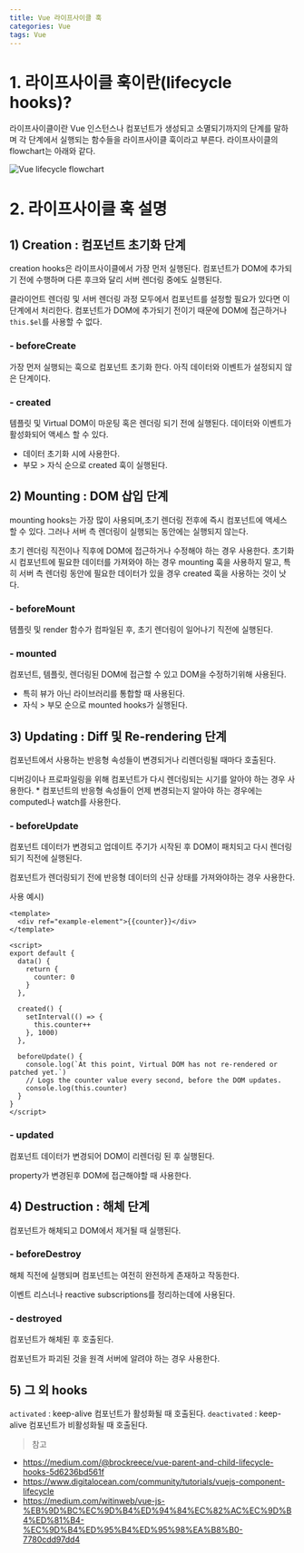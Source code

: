 ```yaml
---
title: Vue 라이프사이클 훅
categories: Vue
tags: Vue
---
```


# 1. 라이프사이클 훅이란(lifecycle hooks)?

라이프사이클이란 Vue 인스턴스나 컴포넌트가 생성되고 소멸되기까지의 단계를 말하며 각 단계에서 실행되는 함수들을 라이프사이클 훅이라고 부른다. 라이프사이클의 flowchart는 아래와 같다.

![Vue lifecycle flowchart](https://images.velog.io/images/yeyo0x0/post/facb3c5a-1f06-491f-a78f-9c48b4780a40/image.png)

# 2. 라이프사이클 훅 설명

## 1) Creation : 컴포넌트 초기화 단계

creation hooks은 라이프사이클에서 가장 먼저 실행된다. 컴포넌트가 DOM에 추가되기 전에 수행하며 다른 후크와 달리 서버 렌더링 중에도 실행된다.

클라이언트 렌더링 및 서버 렌더링 과정 모두에서 컴포넌트를 설정할 필요가 있다면 이 단계에서 처리한다.
컴포넌트가 DOM에 추가되기 전이기 때문에 DOM에 접근하거나 `this.$el`를 사용할 수 없다.

### - beforeCreate

가장 먼저 실행되는 훅으로 컴포넌트 초기화 한다. 아직 데이터와 이벤트가 설정되지 않은 단계이다.

### - created

템플릿 및 Virtual DOM이 마운팅 혹은 렌더링 되기 전에 실행된다. 데이터와 이벤트가 활성화되어 액세스 할 수 있다.

- 데이터 초기화 시에 사용한다.
- 부모 > 자식 순으로 created 훅이 실행된다.

## 2) Mounting : DOM 삽입 단계

mounting hooks는 가장 많이 사용되며,초기 렌더링 전후에 즉시 컴포넌트에 액세스 할 수 있다. 그러나 서버 측 렌더링이 실행되는 동안에는 실행되지 않는다.

초기 렌더링 직전이나 직후에 DOM에 접근하거나 수정해야 하는 경우 사용한다.
초기화시 컴포넌트에 필요한 데이터를 가져와야 하는 경우 mounting 훅을 사용하지 말고, 특히 서버 측 렌더링 동안에 필요한 데이터가 있을 경우 created 훅을 사용하는 것이 낫다.

### - beforeMount

템플릿 및 render 함수가 컴파일된 후, 초기 렌더링이 일어나기 직전에 실행된다.

### - mounted

컴포넌트, 템플릿, 렌더링된 DOM에 접근할 수 있고 DOM을 수정하기위해 사용된다.

- 특히 뷰가 아닌 라이브러리를 통합할 때 사용된다.
- 자식 > 부모 순으로 mounted hooks가 실행된다.

## 3) Updating : Diff 및 Re-rendering 단계

컴포넌트에서 사용하는 반응형 속성들이 변경되거나 리렌더링될 때마다 호출된다.

디버깅이나 프로파일링을 위해 컴포넌트가 다시 렌더링되는 시기를 알아야 하는 경우 사용한다. \* 컴포넌트의 반응형 속성들이 언제 변경되는지 알아야 하는 경우에는 computed나 watch를 사용한다.

### - beforeUpdate

컴포넌트 데이터가 변경되고 업데이트 주기가 시작된 후 DOM이 패치되고 다시 렌더링되기 직전에 실행된다.

컴포넌트가 렌더링되기 전에 반응형 데이터의 신규 상태를 가져와야하는 경우 사용한다.

사용 예시)

```
<template>
  <div ref="example-element">{{counter}}</div>
</template>

<script>
export default {
  data() {
    return {
      counter: 0
    }
  },

  created() {
    setInterval(() => {
      this.counter++
    }, 1000)
  },

  beforeUpdate() {
    console.log(`At this point, Virtual DOM has not re-rendered or patched yet.`)
    // Logs the counter value every second, before the DOM updates.
    console.log(this.counter)
  }
}
</script>
```

### - updated

컴포넌트 데이터가 변경되어 DOM이 리렌더링 된 후 실행된다.

property가 변경된후 DOM에 접근해야할 때 사용한다.

## 4) Destruction : 해체 단계

컴포넌트가 해체되고 DOM에서 제거될 때 실행된다.

### - beforeDestroy

해체 직전에 실행되며 컴포넌트는 여전히 완전하게 존재하고 작동한다.

이벤트 리스너나 reactive subscriptions를 정리하는데에 사용된다.

### - destroyed

컴포넌트가 해체된 후 호출된다.

컴포넌트가 파괴된 것을 원격 서버에 알려야 하는 경우 사용한다.

## 5) 그 외 hooks

`activated` : keep-alive 컴포넌트가 활성화될 때 호출된다.
`deactivated` : keep-alive 컴포넌트가 비활성화될 때 호출된다.

> 참고

- https://medium.com/@brockreece/vue-parent-and-child-lifecycle-hooks-5d6236bd561f
- https://www.digitalocean.com/community/tutorials/vuejs-component-lifecycle
- https://medium.com/witinweb/vue-js-%EB%9D%BC%EC%9D%B4%ED%94%84%EC%82%AC%EC%9D%B4%ED%81%B4-%EC%9D%B4%ED%95%B4%ED%95%98%EA%B8%B0-7780cdd97dd4
